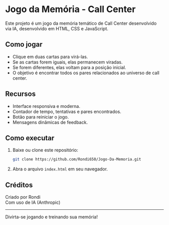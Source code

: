 # Jogo da Memória - Call Center

Este projeto é um jogo da memória temático de Call Center desenvolvido via IA, desenvolvido em HTML, CSS e JavaScript.

## Como jogar

- Clique em duas cartas para virá-las.
- Se as cartas forem iguais, elas permanecem viradas.
- Se forem diferentes, elas voltam para a posição inicial.
- O objetivo é encontrar todos os pares relacionados ao universo de call center.

## Recursos

- Interface responsiva e moderna.
- Contador de tempo, tentativas e pares encontrados.
- Botão para reiniciar o jogo.
- Mensagens dinâmicas de feedback.

## Como executar

1. Baixe ou clone este repositório:
   ```sh
   git clone https://github.com/Rondi650/Jogo-Da-Memoria.git
   ```
2. Abra o arquivo `index.html` em seu navegador.

## Créditos

Criado por Rondi  
Com uso de IA (Anthropic)

---

Divirta-se jogando e treinando sua memória!
